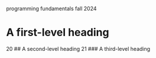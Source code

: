 programming fundamentals fall 2024
# A first-level heading
20 ## A second-level heading
21 ### A third-level heading
